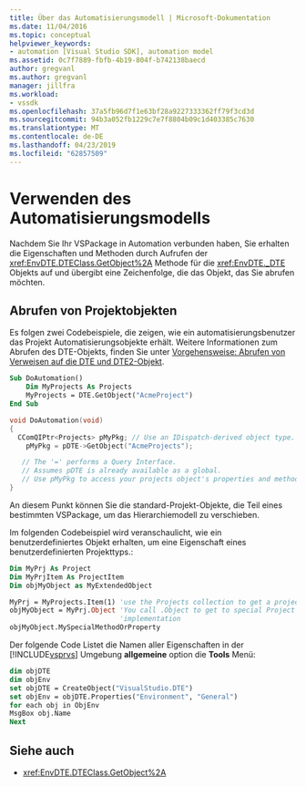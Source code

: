 ```yaml
---
title: Über das Automatisierungsmodell | Microsoft-Dokumentation
ms.date: 11/04/2016
ms.topic: conceptual
helpviewer_keywords:
- automation [Visual Studio SDK], automation model
ms.assetid: 0c7f7889-fbfb-4b19-804f-b742138baecd
author: gregvanl
ms.author: gregvanl
manager: jillfra
ms.workload:
- vssdk
ms.openlocfilehash: 37a5fb96d7f1e63bf28a9227333362ff79f3cd3d
ms.sourcegitcommit: 94b3a052fb1229c7e7f8804b09c1d403385c7630
ms.translationtype: MT
ms.contentlocale: de-DE
ms.lasthandoff: 04/23/2019
ms.locfileid: "62857509"
---
```

# <a name="using-the-automation-model"></a>Verwenden des Automatisierungsmodells
Nachdem Sie Ihr VSPackage in Automation verbunden haben, Sie erhalten die Eigenschaften und Methoden durch Aufrufen der <xref:EnvDTE.DTEClass.GetObject%2A> Methode für die <xref:EnvDTE._DTE> Objekts auf und übergibt eine Zeichenfolge, die das Objekt, das Sie abrufen möchten.

## <a name="obtaining-project-objects"></a>Abrufen von Projektobjekten
 Es folgen zwei Codebeispiele, die zeigen, wie ein automatisierungsbenutzer das Projekt Automatisierungsobjekte erhält. Weitere Informationen zum Abrufen des DTE-Objekts, finden Sie unter [Vorgehensweise: Abrufen von Verweisen auf die DTE und DTE2-Objekt](https://msdn.microsoft.com/Library/c92e3c8e-82e6-4a67-85da-e43c50ffd8e4).

```vb
Sub DoAutomation()
    Dim MyProjects As Projects
    MyProjects = DTE.GetObject("AcmeProject")
End Sub
```

```cpp
void DoAutomation(void)
{
  CComQIPtr<Projects> pMyPkg; // Use an IDispatch-derived object type.
    pMyPkg = pDTE->GetObject("AcmeProjects");

   // The '=' performs a Query Interface.
   // Assumes pDTE is already available as a global.
   // Use pMyPkg to access your projects object's properties and methods.
}

```

 An diesem Punkt können Sie die standard-Projekt-Objekte, die Teil eines bestimmten VSPackage, um das Hierarchiemodell zu verschieben.

 Im folgenden Codebeispiel wird veranschaulicht, wie ein benutzerdefiniertes Objekt erhalten, um eine Eigenschaft eines benutzerdefinierten Projekttyps.:

```vb
Dim MyPrj As Project
Dim MyPrjItem As ProjectItem
Dim objMyObject as MyExtendedObject

MyPrj = MyProjects.Item(1) 'use the Projects collection to get a project
objMyObject = MyPrj.Object 'You call .Object to get to special Project
                           'implementation
objMyObject.MySpecialMethodOrProperty
```

 Der folgende Code Listet die Namen aller Eigenschaften in der [!INCLUDE[vsprvs](../../code-quality/includes/vsprvs_md.md)] Umgebung **allgemeine** option die **Tools** Menü:

```vb
dim objDTE
dim objEnv
set objDTE = CreateObject("VisualStudio.DTE")
set objEnv = objDTE.Properties("Environment", "General")
for each obj in ObjEnv
MsgBox obj.Name
Next

```

## <a name="see-also"></a>Siehe auch
- <xref:EnvDTE.DTEClass.GetObject%2A>